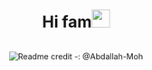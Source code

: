 <h1 align="center">Hi fam<img width="32px" src="https://camo.githubusercontent.com/e8e7b06ecf583bc040eb60e44eb5b8e0ecc5421320a92929ce21522dbc34c891/68747470733a2f2f6d656469612e67697068792e636f6d2f6d656469612f6876524a434c467a6361737252346961377a2f67697068792e676966"/>
</h1>
  <br/>
<div style="display:flex;flex-direction:row;align-content:center;justify-content:center;" align="center">
<!--
  <img src="https://github-readme-stats.vercel.app/api/top-langs/?username=Actuallyabhi&layout=compact"/>
-->

  <img src="https://github-readme-stats.vercel.app/api?username=Actuallyabhi&show_icons=true&layout=compact"/>
  <br />
  <br/>
  <span>Readme credit -: @Abdallah-Moh
  </div>

<!--
**actuallyabhi/actuallyabhi** is a ✨ _special_ ✨ repository because its `README.md` (this file) appears on your GitHub profile.

Here are some ideas to get you started:

- 🔭 I’m currently working on ...
- 🌱 I’m currently learning ...
- 👯 I’m looking to collaborate on ...
- 🤔 I’m looking for help with ...
- 💬 Ask me about ...
- 📫 How to reach me: ...
- 😄 Pronouns: ...
- ⚡ Fun fact: ...
-->
